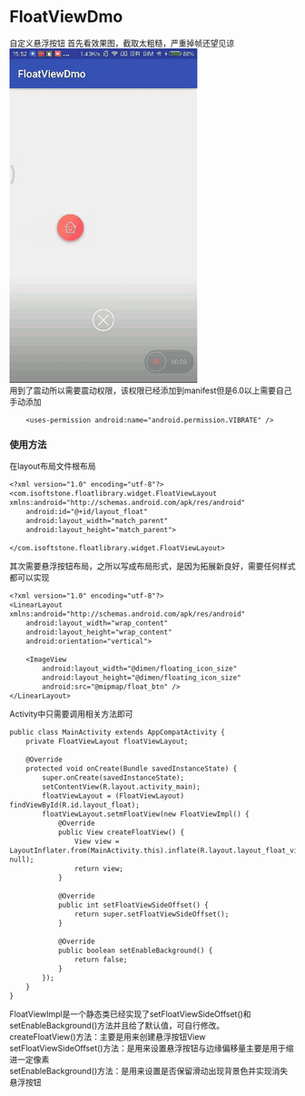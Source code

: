 # FloatViewDmo
自定义悬浮按钮
首先看效果图，截取太粗糙，严重掉帧还望见谅<br>
![image](https://github.com/18337129968/FloatViewDmo/blob/master/photo/img.gif)<br>
用到了震动所以需要震动权限，该权限已经添加到manifest但是6.0以上需要自己手动添加
```
    <uses-permission android:name="android.permission.VIBRATE" />
```
### 使用方法
在layout布局文件根布局
```
<?xml version="1.0" encoding="utf-8"?>
<com.isoftstone.floatlibrary.widget.FloatViewLayout xmlns:android="http://schemas.android.com/apk/res/android"
    android:id="@+id/layout_float"
    android:layout_width="match_parent"
    android:layout_height="match_parent">

</com.isoftstone.floatlibrary.widget.FloatViewLayout>
```
其次需要悬浮按钮布局，之所以写成布局形式，是因为拓展新良好，需要任何样式都可以实现
```
<?xml version="1.0" encoding="utf-8"?>
<LinearLayout xmlns:android="http://schemas.android.com/apk/res/android"
    android:layout_width="wrap_content"
    android:layout_height="wrap_content"
    android:orientation="vertical">

    <ImageView
        android:layout_width="@dimen/floating_icon_size"
        android:layout_height="@dimen/floating_icon_size"
        android:src="@mipmap/float_btn" />
</LinearLayout>
```
Activity中只需要调用相关方法即可
```
public class MainActivity extends AppCompatActivity {
    private FloatViewLayout floatViewLayout;

    @Override
    protected void onCreate(Bundle savedInstanceState) {
        super.onCreate(savedInstanceState);
        setContentView(R.layout.activity_main);
        floatViewLayout = (FloatViewLayout) findViewById(R.id.layout_float);
        floatViewLayout.setmFloatView(new FloatViewImpl() {
            @Override
            public View createFloatView() {
                View view = LayoutInflater.from(MainActivity.this).inflate(R.layout.layout_float_view, null);
                return view;
            }

            @Override
            public int setFloatViewSideOffset() {
                return super.setFloatViewSideOffset();
            }

            @Override
            public boolean setEnableBackground() {
                return false;
            }
        });
    }
}
```
FloatViewImpl是一个静态类已经实现了setFloatViewSideOffset()和setEnableBackground()方法并且给了默认值，可自行修改。<br>
createFloatView()方法：主要是用来创建悬浮按钮View<br>
setFloatViewSideOffset()方法：是用来设置悬浮按钮与边缘偏移量主要是用于缩进一定像素<br>
setEnableBackground()方法：是用来设置是否保留滑动出现背景色并实现消失悬浮按钮<br>
